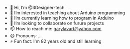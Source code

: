 - 👋 Hi, I’m @3Designer-tech
- 👀 I’m interested in teaching about Arduino programming
- 🌱 I’m currently learning how to program in Arduino
- 💞️ I’m looking to collaborate on furure projects
- 📫 How to reach me: garylavart@yahoo.com
- 😄 Pronouns: ...
- ⚡ Fun fact: I'm 82 years old and still learning

<!---
3Designer-tech/3Designer-tech is a ✨ special ✨ repository because its `README.md` (this file) appears on your GitHub profile.
You can click the Preview link to take a look at your changes.
--->
